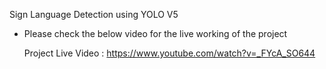 Sign Language Detection using YOLO V5
- Please check the below video for the live working of the project

  Project Live Video : https://www.youtube.com/watch?v=_FYcA_SO644
